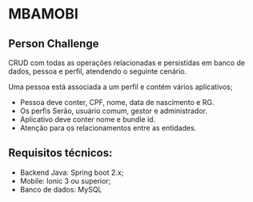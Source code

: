# MBAMOBI
## Person Challenge
CRUD com todas as operações relacionadas e persistidas em banco de dados, pessoa e perfil, atendendo o seguinte cenário.

Uma pessoa está associada a um perfil e contém vários aplicativos;
- Pessoa deve conter, CPF, nome, data de nascimento e RG.
- Os perfis Serão, usuário comum, gestor e administrador.
- Aplicativo deve conter nome e bundle id.
- Atenção para os relacionamentos entre as entidades.

## Requisitos técnicos:
- Backend Java: Spring boot 2.x; 
- Mobile: Ionic 3 ou superior; 
- Banco de dados: MySQL